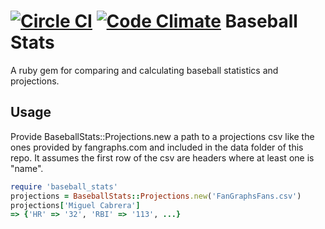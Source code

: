 [![Circle CI](https://circleci.com/gh/ryanfisher/baseball_stats.svg?style=svg)](https://circleci.com/gh/ryanfisher/baseball_stats) [![Code Climate](https://codeclimate.com/github/ryanfisher/baseball_stats/badges/gpa.svg)](https://codeclimate.com/github/ryanfisher/baseball_stats)
Baseball Stats
========
A ruby gem for comparing and calculating baseball statistics and projections.

Usage
-----
Provide BaseballStats::Projections.new a path to a projections csv like the ones provided by fangraphs.com and included in the data folder of this repo. It assumes the first row of the csv are headers where at least one is "name".
```ruby
require 'baseball_stats'
projections = BaseballStats::Projections.new('FanGraphsFans.csv')
projections['Miguel Cabrera']
=> {'HR' => '32', 'RBI' => '113', ...}
```
